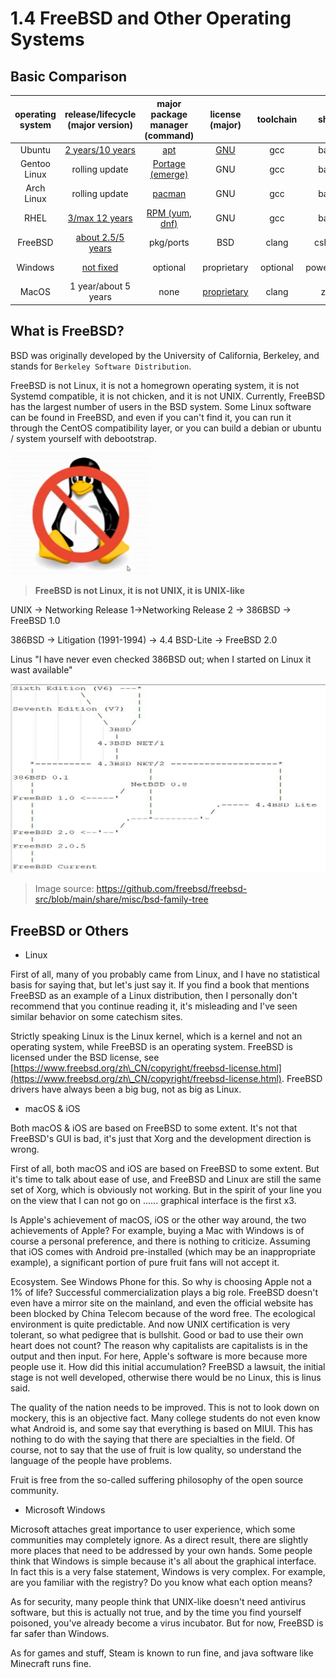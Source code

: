 # 1.4 FreeBSD and Other Operating Systems

## Basic Comparison

|operating system|release/lifecycle (major version)|major package manager (command)|license (major)|toolchain|shell|desktop|
|:---:|:---:|:---:|:---:|:---:|:---:|:---:|
|Ubuntu|[2 years/10 years](https://ubuntu.com/about/release-cycle)|[apt](https://ubuntu.com/server/docs/package-management)|[GNU](https://ubuntu.com/legal/intellectual-property-policy)|gcc|bash|Gnome|
|Gentoo Linux|rolling update|[Portage (emerge)](https://wiki.gentoo.org/wiki/Portage)|GNU|gcc|bash|optional|
|Arch Linux|rolling update|[pacman](https://wiki.archlinux.org/title/pacman)|GNU|gcc|bash|optional|
|RHEL|[3/max 12 years]([https://access.redhat.com/zh_CN/support/policy/updates/errata](https://access.redhat.com/support/policy/updates/errata))|[RPM (yum, dnf)](https://www.redhat.com/sysadmin/how-manage-packages)|GNU|gcc|bash|Gnome|
|FreeBSD|[about 2.5/5 years](https://www.freebsd.org/security/)|pkg/ports|BSD|clang|csh/sh|optional|
|Windows|[not fixed](https://docs.microsoft.com/zh-cn/lifecycle/faq/windows)|optional|proprietary|optional|powershell|Windows desktop|
|MacOS|1 year/about 5 years|none|[proprietary](https://www.apple.com/legal/sla/)|clang|zsh|Aqua|

## What is FreeBSD?

BSD was originally developed by the University of California, Berkeley, and stands for `Berkeley Software Distribution`.

FreeBSD is not Linux, it is not a homegrown operating system, it is not Systemd compatible, it is not chicken, and it is not UNIX. Currently, FreeBSD has the largest number of users in the BSD system. Some Linux software can be found in FreeBSD, and even if you can't find it, you can run it through the CentOS compatibility layer, or you can build a debian or ubuntu / system yourself with debootstrap.

![](../.gitbook/assets/pic3.png)

> **FreeBSD is not Linux, it is not UNIX, it is UNIX-like**

UNIX -> Networking Release 1->Networking Release 2 -> 386BSD -> FreeBSD 1.0

386BSD -> Litigation (1991-1994) -> 4.4 BSD-Lite -> FreeBSD 2.0

Linus "I have never even checked 386BSD out; when I started on Linux it wast available"

![](../.gitbook/assets/pic2.png)

>Image source: https://github.com/freebsd/freebsd-src/blob/main/share/misc/bsd-family-tree

## FreeBSD or Others

- Linux

First of all, many of you probably came from Linux, and I have no statistical basis for saying that, but let's just say it. If you find a book that mentions FreeBSD as an example of a Linux distribution, then I personally don't recommend that you continue reading it, it's misleading and I've seen similar behavior on some catechism sites.

Strictly speaking Linux is the Linux kernel, which is a kernel and not an operating system, while FreeBSD is an operating system. FreeBSD is licensed under the BSD license, see [https://www.freebsd.org/zh\_CN/copyright/freebsd-license.html](https://www.freebsd.org/zh\_CN/copyright/freebsd-license.html). FreeBSD drivers have always been a big bug, not as big as Linux.

- macOS & iOS

Both macOS & iOS are based on FreeBSD to some extent. It's not that FreeBSD's GUI is bad, it's just that Xorg and the development direction is wrong.

First of all, both macOS and iOS are based on FreeBSD to some extent. But it's time to talk about ease of use, and FreeBSD and Linux are still the same set of Xorg, which is obviously not working. But in the spirit of your line you on the view that I can not go on ...... graphical interface is the first x3.

Is Apple's achievement of macOS, iOS or the other way around, the two achievements of Apple? For example, buying a Mac with Windows is of course a personal preference, and there is nothing to criticize. Assuming that iOS comes with Android pre-installed (which may be an inappropriate example), a significant portion of pure fruit fans will not accept it.

Ecosystem. See Windows Phone for this. So why is choosing Apple not a 1% of life? Successful commercialization plays a big role. FreeBSD doesn't even have a mirror site on the mainland, and even the official website has been blocked by China Telecom because of the word free. The ecological environment is quite predictable. And now UNIX certification is very tolerant, so what pedigree that is bullshit. Good or bad to use their own heart does not count? The reason why capitalists are capitalists is in the output and then input. For here, Apple's software is more because more people use it. How did this initial accumulation? FreeBSD a lawsuit, the initial stage is not well developed, otherwise there would be no Linux, this is linus said.

The quality of the nation needs to be improved. This is not to look down on mockery, this is an objective fact. Many college students do not even know what Android is, and some say that everything is based on MIUI. This has nothing to do with the saying that there are specialties in the field. Of course, not to say that the use of fruit is low quality, so understand the language of the people have problems.

Fruit is free from the so-called suffering philosophy of the open source community.

- Microsoft Windows

Microsoft attaches great importance to user experience, which some communities may completely ignore. As a direct result, there are slightly more places that need to be addressed by your own hands. Some people think that Windows is simple because it's all about the graphical interface. In fact this is a very false statement, Windows is very complex. For example, are you familiar with the registry? Do you know what each option means?

As for security, many people think that UNIX-like doesn't need antivirus software, but this is actually not true, and by the time you find yourself poisoned, you've already become a virus incubator. But for now, FreeBSD is far safer than Windows.

As for games and stuff, Steam is known to run fine, and java software like Minecraft runs fine.
